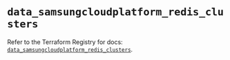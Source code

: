 # `data_samsungcloudplatform_redis_clusters`

Refer to the Terraform Registry for docs: [`data_samsungcloudplatform_redis_clusters`](https://registry.terraform.io/providers/samsungsdscloud/samsungcloudplatform/3.13.0/docs/data-sources/redis_clusters).

